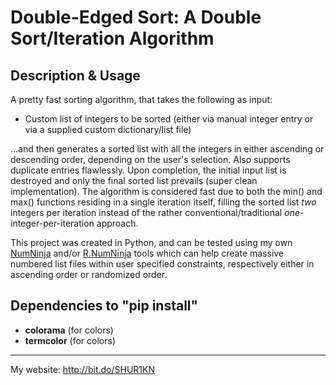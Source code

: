 ﻿# Double-Edged Sort: A Double Sort/Iteration Algorithm

## Description & Usage
A pretty fast sorting algorithm, that takes the following as input:

- Custom list of integers to be sorted (either via manual integer entry or via a supplied custom dictionary/list file)

...and then generates a sorted list with all the integers in either ascending or descending order, depending on the user's selection. Also supports duplicate entries flawlessly. Upon completion, the initial input list is destroyed and only the final sorted list prevails (super clean implementation). The algorithm is considered fast due to both the min() and max() functions residing in a single iteration itself, filling the sorted list *two* integers per iteration instead of the rather conventional/traditional *one*-integer-per-iteration approach.

This project was created in Python, and can be tested using my own [NumNinja](https://github.com/SHUR1K-N/NumNinja-Number-Dictionary-Generator) and/or [R.NumNinja](https://github.com/SHUR1K-N/RNumNinja-Random-Number-File-Generator) tools which can help create massive numbered list files within user specified constraints, respectively either in ascending order or randomized order.

## Dependencies to "pip install"
- **colorama** (for colors)
- **termcolor** (for colors)

------------

My website: http://bit.do/SHUR1KN
